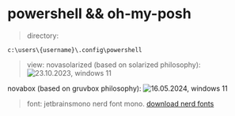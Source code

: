 # powershell && oh-my-posh

> directory:

```c:\users\{username}\.config\powershell```

> view:
novasolarized (based on solarized philosophy):
![23.10.2023, windows 11](./images/novasolarized.png)

novabox (based on gruvbox philosophy):
![16.05.2024, windows 11](./images/novabox.png)

> font:
jetbrainsmono nerd font mono.
[download nerd fonts](https://github.com/ryanoasis/nerd-fonts/releases)